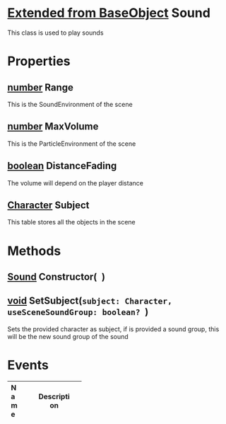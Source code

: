 # [Extended from BaseObject](BaseObject.md) Sound 
This class is used to play sounds
	 
# Properties

## [number](number.md) Range
This is the SoundEnvironment of the scene
		
## [number](number.md) MaxVolume
This is the ParticleEnvironment of the scene
		
## [boolean](boolean.md) DistanceFading
The volume will depend on the player distance

## [Character](Character.md) Subject
This table stores all the objects in the scene
		


# Methods

## [Sound](Sound.md) Constructor(` `) 
 
## [void](https://create.roblox.com/docs/scripting/luau/nil) SetSubject(`subject: Character, useSceneSoundGroup: boolean? `) 
 Sets the provided character as subject, if is provided a sound group, this will be the new sound group of the sound
	

# Events
|<div style="width:20%; max-size: 20%">Name</div>|<div style="width:80%; max-size: 80%">Description</div>|
|---|---|



